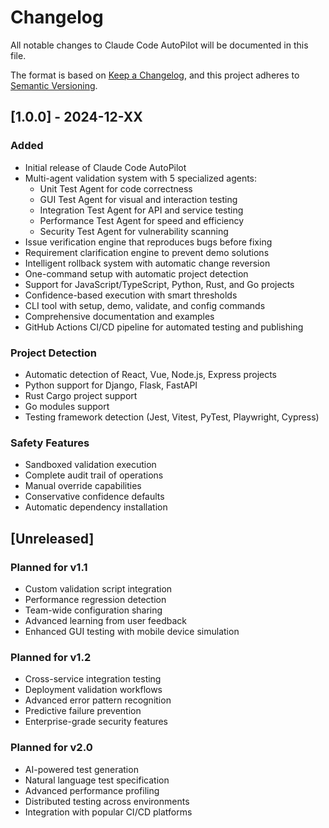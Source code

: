 # Changelog

All notable changes to Claude Code AutoPilot will be documented in this file.

The format is based on [Keep a Changelog](https://keepachangelog.com/en/1.0.0/),
and this project adheres to [Semantic Versioning](https://semver.org/spec/v2.0.0.html).

## [1.0.0] - 2024-12-XX

### Added
- Initial release of Claude Code AutoPilot
- Multi-agent validation system with 5 specialized agents:
  - Unit Test Agent for code correctness
  - GUI Test Agent for visual and interaction testing  
  - Integration Test Agent for API and service testing
  - Performance Test Agent for speed and efficiency
  - Security Test Agent for vulnerability scanning
- Issue verification engine that reproduces bugs before fixing
- Requirement clarification engine to prevent demo solutions
- Intelligent rollback system with automatic change reversion
- One-command setup with automatic project detection
- Support for JavaScript/TypeScript, Python, Rust, and Go projects
- Confidence-based execution with smart thresholds
- CLI tool with setup, demo, validate, and config commands
- Comprehensive documentation and examples
- GitHub Actions CI/CD pipeline for automated testing and publishing

### Project Detection
- Automatic detection of React, Vue, Node.js, Express projects
- Python support for Django, Flask, FastAPI
- Rust Cargo project support
- Go modules support
- Testing framework detection (Jest, Vitest, PyTest, Playwright, Cypress)

### Safety Features
- Sandboxed validation execution
- Complete audit trail of operations
- Manual override capabilities
- Conservative confidence defaults
- Automatic dependency installation

## [Unreleased]

### Planned for v1.1
- Custom validation script integration
- Performance regression detection
- Team-wide configuration sharing
- Advanced learning from user feedback
- Enhanced GUI testing with mobile device simulation

### Planned for v1.2
- Cross-service integration testing
- Deployment validation workflows
- Advanced error pattern recognition
- Predictive failure prevention
- Enterprise-grade security features

### Planned for v2.0
- AI-powered test generation
- Natural language test specification
- Advanced performance profiling
- Distributed testing across environments
- Integration with popular CI/CD platforms